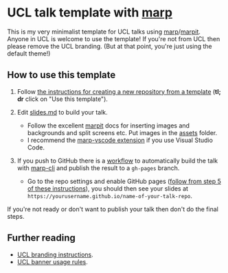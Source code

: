 # UCL talk template with [marp](https://marp.app/)

This is my very minimalist template for UCL talks using [marp](https://marp.app/)/[marpit](https://marpit.marp.app/).  Anyone in UCL is welcome to use the template! If you're not from UCL then please remove the UCL branding. (But at that point, you're just using the default theme!)

## How to use this template

1. Follow [the instructions for creating a new repository from a template](https://docs.github.com/en/repositories/creating-and-managing-repositories/creating-a-repository-from-a-template) (**tl; dr** click on "Use this template").

2. Edit [slides.md](./slides.md) to build your talk. 
    - Follow the excellent [marpit](https://marpit.marp.app/image-syntax) docs for inserting images and backgrounds and split screens etc. Put images in the [assets](./assets) folder.
    - I recommend the [marp-vscode extension](https://marketplace.visualstudio.com/items?itemName=marp-team.marp-vscode) if you use Visual Studio Code.

3. If you push to GitHub there is a [workflow](.github/workflows/marp.yml) to automatically build the talk with [marp-cli](https://github.com/marp-team/marp-cli) and publish the result to a `gh-pages` branch.
    - Go to the repo settings and enable GitHub pages ([follow from step 5 of these instructions](https://docs.github.com/en/pages/getting-started-with-github-pages/creating-a-github-pages-site)), you should then see your slides at `https://yourusername.github.io/name-of-your-talk-repo`.

 If you're not ready or don't want to publish your talk then don't do the final steps.

## Further reading

* [UCL branding instructions](https://www.ucl.ac.uk/staff/external-engagement/brand-and-visual-identity).
* [UCL banner usage rules](https://www.ucl.ac.uk/brand/brand-essentials/ucl-banner).

